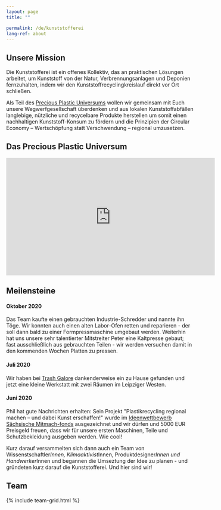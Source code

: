 ```yaml
---
layout: page
title: ""

permalink: /de/kunststofferei
lang-ref: about
---
```


## Unsere Mission

Die Kunststofferei ist ein offenes Kollektiv, das an praktischen Lösungen arbeitet, um Kunststoff von der Natur, Verbrennungsanlagen und Deponien fernzuhalten, indem wir den Kunststoffrecyclingkreislauf direkt vor Ort schließen.

Als Teil des [Precious Plastic Universums](https://preciousplastic.com/en/index.html) wollen wir gemeinsam mit Euch unsere Wegwerfgesellschaft überdenken und aus lokalen Kunststoffabfällen langlebige, nützliche und recycelbare Produkte herstellen um somit einen nachhaltigen Kunststoff-Konsum zu fördern und die Prinzipien der Circular Economy – Wertschöpfung statt Verschwendung – regional umzusetzen.

## Das Precious Plastic Universum

<iframe width="560" height="315" src="https://www.youtube.com/embed/Os7dREQ00l4" frameborder="0" allow="accelerometer; autoplay; clipboard-write; encrypted-media; gyroscope; picture-in-picture" allowfullscreen></iframe>

## Meilensteine

#### Oktober 2020

Das Team kaufte einen gebrauchten Industrie-Schredder und nannte ihn Töge. Wir konnten auch einen alten Labor-Ofen retten und reparieren - der soll dann bald zu einer Formpressmaschine umgebaut werden. Weiterhin hat uns unsere sehr talentierter Mitstreiter Peter eine Kaltpresse gebaut; fast ausschließlich aus gebrauchten Teilen - wir werden versuchen damit in den kommenden Wochen Platten zu pressen.

#### Juli 2020

Wir haben bei [Trash Galore](https://trashgalore.de/) dankenderweise ein zu Hause gefunden und jetzt eine kleine Werkstatt mit zwei Räumen im Leipziger Westen.

#### Juni 2020

Phil hat gute Nachrichten erhalten: Sein Projekt "Plastikrecycling regional machen – und dabei Kunst erschaffen!" wurde im [Ideenwettbewerb Sächsische Mitmach-fonds](https://www.mitmachfonds-sachsen.de/) ausgezeichnet und wir dürfen und 5000 EUR Preisgeld freuen, dass wir für unsere ersten Maschinen, Teile und Schutzbekleidung ausgeben werden. Wie cool!

Kurz darauf versammelten sich dann auch ein Team von Wissenstschaftler*Innen, Klimaaktivist*Innen, Produktdesigner*Innen und Handwerker*Innen und begannen die Umseztung der Idee zu planen - und gründeten kurz darauf die Kunststofferei. Und hier sind wir!


## Team

{% include team-grid.html %}
